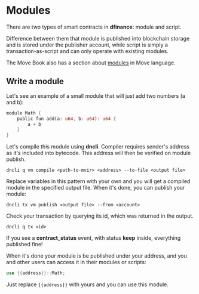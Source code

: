 # Modules

There are two types of smart contracts in **dfinance**: module and script.

Difference between them that module is published into blockchain storage and is stored under the publisher account, while script is simply a transaction-as-script and can only operate with existing modules.

The Move Book also has a section about [modules](https://move-book.com/syntax-basics/module.html) in Move language.

## Write a module

Let's see an example of a small module that will just add two numbers \(a and b\):

```rust
module Math {
    public fun add(a: u64, b: u64): u64 {
        a + b
    }
}
```

Let's compile this module using **dncli**. Compiler requires sender's address as it's included into bytecode. This address will then be verified on module publish.

```text
dncli q vm compile <path-to-mvir> <address> --to-file <output file>
```

Replace variables in this pattern with your own and you will get a compiled module in the specified output file. When it's done, you can publish your module:

```text
dncli tx vm publish <output file> --from <account>
```

Check your transaction by querying its id, which was returned in the output.

```text
dncli q tx <id>
```

If you see a **contract\_status** event, with status **keep** inside, everything published fine!

When it's done your module is be published under your address, and you and other users can access it in their modules or scripts:

```rust
use {{address}}::Math;
```

Just replace `{{address}}` with yours and you can use this module.

